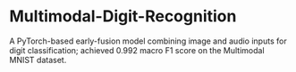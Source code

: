 # Multimodal-Digit-Recognition
A PyTorch-based early-fusion model combining image and audio inputs for digit classification; achieved 0.992 macro F1 score on the Multimodal MNIST dataset.
